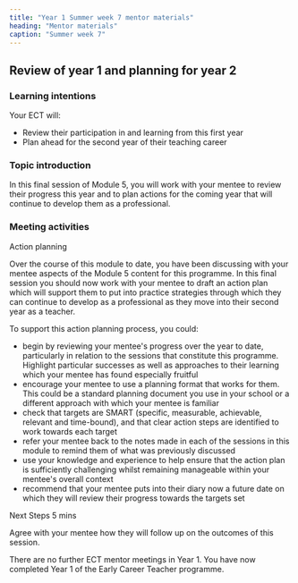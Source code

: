 ```yaml
---
title: "Year 1 Summer week 7 mentor materials"
heading: "Mentor materials"
caption: "Summer week 7"
---
```


## Review of year 1 and planning for year 2

### Learning intentions

Your ECT will:

- Review their participation in and learning from this first year
- Plan ahead for the second year of their teaching career

### Topic introduction

In this final session of Module 5, you will work with your mentee to review their progress this year and to plan actions for the coming year that will continue to develop them as a professional.

### Meeting activities

Action planning

Over the course of this module to date, you have been discussing with your mentee aspects of the Module 5 content for this programme. In this final session you should now work with your mentee to draft an action plan which will support them to put into practice strategies through which they can continue to develop as a professional as they move into their second year as a teacher.

To support this action planning process, you could:

- begin by reviewing your mentee's progress over the year to date, particularly in relation to the sessions that constitute this programme. Highlight particular successes as well as approaches to their learning which your mentee has found especially fruitful
- encourage your mentee to use a planning format that works for them. This could be a standard planning document you use in your school or a different approach with which your mentee is familiar
- check that targets are SMART (specific, measurable, achievable, relevant and time-bound), and that clear action steps are identified to work towards each target
- refer your mentee back to the notes made in each of the sessions in this module to remind them of what was previously discussed
- use your knowledge and experience to help ensure that the action plan is sufficiently challenging whilst remaining manageable within your mentee's overall context
- recommend that your mentee puts into their diary now a future date on which they will review their progress towards the targets set

Next Steps 5 mins

Agree with your mentee how they will follow up on the outcomes of this session.

There are no further ECT mentor meetings in Year 1. You have now completed Year 1 of the Early Career Teacher programme.
